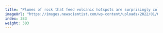 ```yaml
---
title: "Plumes of rock that feed volcanic hotspots are surprisingly cold"
imageUrl: "https://images.newscientist.com/wp-content/uploads/2022/01/06145958/PRI_217404642.jpg?width=600"
index: 383
weight: 383
---
```

